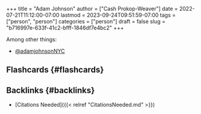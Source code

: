 +++
title = "Adam Johnson"
author = ["Cash Prokop-Weaver"]
date = 2022-07-21T11:12:00-07:00
lastmod = 2023-09-24T09:51:59-07:00
tags = ["person", "person"]
categories = ["person"]
draft = false
slug = "b716997e-633f-41c2-bfff-1846df7e4bc2"
+++

Among other things:

-   [@adamjohnsonNYC](https://twitter.com/adamjohnsonNYC)


## Flashcards {#flashcards}


## Backlinks {#backlinks}

-   [Citations Needed]({{< relref "CitationsNeeded.md" >}})
